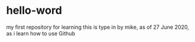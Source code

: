 # hello-word
my first repository for learning
this is type in by mike, as of 27 June 2020, as i learn how to use Github
